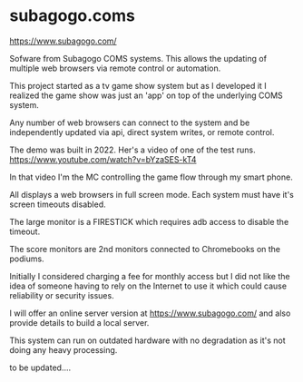 # subagogo.coms

https://www.subagogo.com/

Sofware from Subagogo COMS systems. This allows the updating of multiple web browsers via remote control or automation.

This project started as a tv game show system but as I developed it I realized the game show was just an 'app' on top of the underlying COMS system.

Any number of web browsers can connect to the system and be independently updated via api, direct system writes, or remote control.

The demo was built in 2022. Her's a video of one of the test runs. https://www.youtube.com/watch?v=bYzaSES-kT4

In that video I'm the MC controlling the game flow through my smart phone. 

All displays a web browsers in full screen mode. Each system must have it's screen timeouts disabled.

The large monitor is a FIRESTICK which requires adb access to disable the timeout.

The score monitors are 2nd monitors connected to Chromebooks on the podiums.

Initially I considered charging a fee for monthly access but I did not like the idea of someone having to rely on the Internet to use it which could cause reliability or security issues.

I will offer an online server version at https://www.subagogo.com/ and also provide details to build a local server.

This system can run on outdated hardware with no degradation as it's not doing any heavy processing.

to be updated.... 




